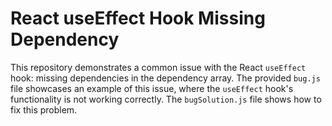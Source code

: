 # React useEffect Hook Missing Dependency

This repository demonstrates a common issue with the React `useEffect` hook: missing dependencies in the dependency array.  The provided `bug.js` file showcases an example of this issue, where the `useEffect` hook's functionality is not working correctly.  The `bugSolution.js` file shows how to fix this problem.
